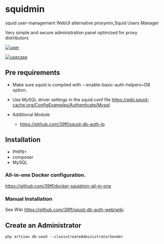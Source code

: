 # squidmin
squid user-management WebUI alternative proxymin,Squid Users Manager

Very simple and secure administration panel optimized for proxy distributors


[![user](https://user-images.githubusercontent.com/7544687/190421128-30b4993b-4067-4cbc-98cd-66c1260137ac.JPG)](https://user-images.githubusercontent.com/7544687/190421128-30b4993b-4067-4cbc-98cd-66c1260137ac.JPG)

[![usecase](https://user-images.githubusercontent.com/7544687/190421255-c60abafb-da99-41a3-bf18-c07d75cb774f.jpg)](https://user-images.githubusercontent.com/7544687/190421255-c60abafb-da99-41a3-bf18-c07d75cb774f.jpg)

## Pre requirements
- Make sure squid is compiled with --enable-basic-auth-helpers=DB option.
- Use MySQL driver settings in the squid.conf file
https://wiki.squid-cache.org/ConfigExamples/Authenticate/Mysql
  
- Additional Module
  - https://github.com/39ff/squid-db-auth-ip
  

## Installation
- PHP8+
- composer
- MySQL


### All-in-one Docker configuration.
https://github.com/39ff/docker-squidmin-all-in-one

### Manual Installation
See Wiki
https://github.com/39ff/squid-db-auth-web/wiki

## Create an Administrator
```
php artisan db:seed --class=CreateAdministratorSeeder
```

